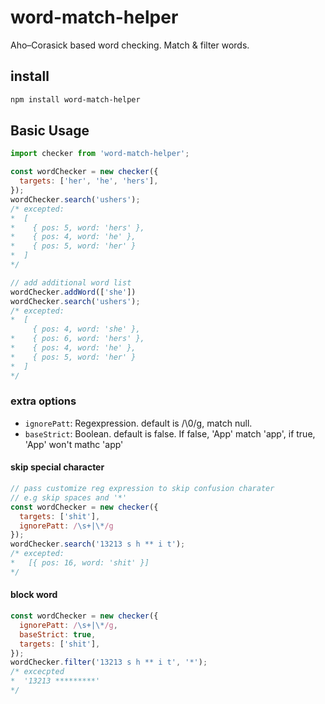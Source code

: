 # word-match-helper

Aho–Corasick based word checking. Match & filter words.

## install

````sh
npm install word-match-helper
````

## Basic Usage

````javascript
import checker from 'word-match-helper';

const wordChecker = new checker({
  targets: ['her', 'he', 'hers'],
});
wordChecker.search('ushers');
/* excepted:
*  [
*    { pos: 5, word: 'hers' },
*    { pos: 4, word: 'he' },
*    { pos: 5, word: 'her' }
*  ]
*/

// add additional word list 
wordChecker.addWord(['she'])
wordChecker.search('ushers');
/* excepted:
*  [
     { pos: 4, word: 'she' },
*    { pos: 6, word: 'hers' },
*    { pos: 4, word: 'he' },
*    { pos: 5, word: 'her' }
*  ]
*/
````

### extra options

- `ignorePatt`: Regexpression. default is /\0/g, match null.
- `baseStrict`: Boolean. default is false. If false, 'App' match 'app', if true, 'App' won't mathc 'app'

#### skip special character

````js
// pass customize reg expression to skip confusion charater
// e.g skip spaces and '*'
const wordChecker = new checker({
  targets: ['shit'],
  ignorePatt: /\s+|\*/g
});
wordChecker.search('13213 s h ** i t');
/* excepted:
*   [{ pos: 16, word: 'shit' }]
*/
````

#### block word

````js
const wordChecker = new checker({
  ignorePatt: /\s+|\*/g,
  baseStrict: true,
  targets: ['shit'],
});
wordChecker.filter('13213 s h ** i t', '*');
/* excecpted
*  '13213 *********'
*/
````
